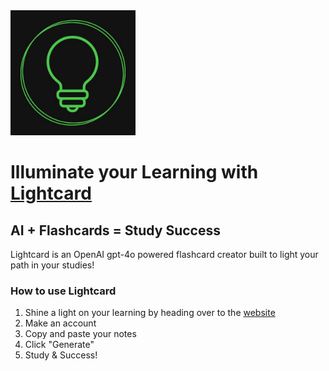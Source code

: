 <img src="./app/public/logo.jpg" alt="Roomventory Logo" width="200" />

# Illuminate your Learning with [Lightcard](https://ai-flashcards-pi.vercel.app/)

## AI + Flashcards = Study Success

Lightcard is an OpenAI gpt-4o powered flashcard creator built to light your path in your studies!

### How to use Lightcard
1) Shine a light on your learning by heading over to the [website](https://ai-flashcards-pi.vercel.app/)
2) Make an account
3) Copy and paste your notes
4) Click "Generate"
5) Study & Success!
